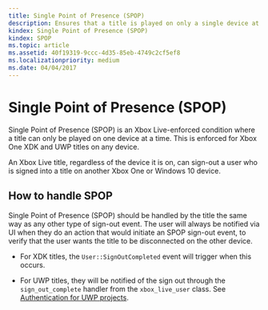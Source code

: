 ```yaml
---
title: Single Point of Presence (SPOP)
description: Ensures that a title is played on only a single device at a time.
kindex: Single Point of Presence (SPOP)
kindex: SPOP
ms.topic: article
ms.assetid: 40f19319-9ccc-4d35-85eb-4749c2cf5ef8
ms.localizationpriority: medium
ms.date: 04/04/2017
---
```


# Single Point of Presence (SPOP)

Single Point of Presence (SPOP) is an Xbox Live-enforced condition where a title can only be played on one device at a time.
This is enforced for Xbox One XDK and UWP titles on any device.

An Xbox Live title, regardless of the device it is on, can sign-out a user who is signed into a title on another Xbox One or Windows 10 device.


## How to handle SPOP

Single Point of Presence (SPOP) should be handled by the title the same way as any other type of sign-out event.
The user will always be notified via UI when they do an action that would initiate an SPOP sign-out event, to verify that the user wants the title to be disconnected on the other device.

* For XDK titles, the `User::SignOutCompleted` event will trigger when this occurs.

* For UWP titles, they will be notified of the sign out through the `sign_out_complete` handler from the `xbox_live_user` class.
  See [Authentication for UWP projects](auth/auth-uwp/live-auth-for-uwp-projects.md).
